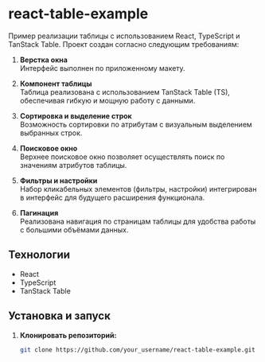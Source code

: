 # react-table-example

Пример реализации таблицы с использованием React, TypeScript и TanStack Table. Проект создан согласно следующим требованиям:

1. **Верстка окна**  
   Интерфейс выполнен по приложенному макету.

2. **Компонент таблицы**  
   Таблица реализована с использованием TanStack Table (TS), обеспечивая гибкую и мощную работу с данными.

3. **Сортировка и выделение строк**  
   Возможность сортировки по атрибутам с визуальным выделением выбранных строк.

4. **Поисковое окно**  
   Верхнее поисковое окно позволяет осуществлять поиск по значениям атрибутов таблицы.

5. **Фильтры и настройки**  
   Набор кликабельных элементов (фильтры, настройки) интегрирован в интерфейс для будущего расширения функционала.

6. **Пагинация**  
   Реализована навигация по страницам таблицы для удобства работы с большими объёмами данных.

## Технологии

- React
- TypeScript
- TanStack Table

## Установка и запуск

1. **Клонировать репозиторий:**
   ```bash
   git clone https://github.com/your_username/react-table-example.git
